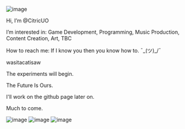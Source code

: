 ![image](https://github.com/user-attachments/assets/2b919884-df38-46b0-9e39-4d48b78dbc91)

Hi, I’m @CitricUO

I’m interested in: Game Development, Programming, Music Production, Content Creation, Art, TBC

How to reach me: If I know you then you know how to. ¯\_(ツ)_/¯

wasitacatisaw

The experiments will begin.

The Future Is Ours. 

I'll work on the github page later on.

Much to come.

![image](https://github.com/user-attachments/assets/53c96bd8-adba-4947-96dd-88d75f9a3217)
![image](https://github.com/user-attachments/assets/6d4265ce-6f41-4ae9-8122-3466357b46e3)
![image](https://github.com/user-attachments/assets/fc304aa7-cbaa-4e90-b275-05834da77298)
